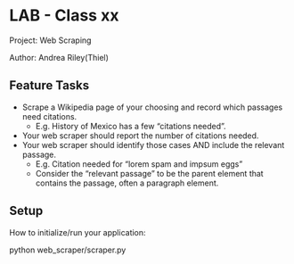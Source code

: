 # LAB - Class xx

Project: Web Scraping

Author: Andrea Riley(Thiel)

## Feature Tasks

- Scrape a Wikipedia page of your choosing and record which passages need citations.
  - E.g. History of Mexico has a few “citations needed”.
- Your web scraper should report the number of citations needed.
- Your web scraper should identify those cases AND include the relevant passage.
  - E.g. Citation needed for “lorem spam and impsum eggs”
  - Consider the “relevant passage” to be the parent element that contains the passage, often a paragraph element.

## Setup

How to initialize/run your application:

python web_scraper/scraper.py
